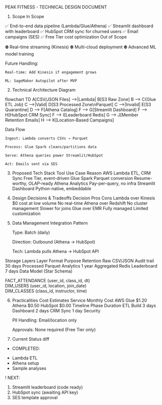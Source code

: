 PEAK FITNESS - TECHNICAL DESIGN DOCUMENT

1. Scope
In Scope

✅ End-to-end data pipeline (Lambda/Glue/Athena)
✅ Streamlit dashboard with leaderboard
✅ HubSpot CRM sync for churned users
✅ Email campaigns (SES)
✅ Free Tier cost optimization
Out of Scope

⛔ Real-time streaming (Kinesis)
⛔ Multi-cloud deployment
⛔ Advanced ML model training

Future Handling:

    Real-time: Add Kinesis if engagement grows

    ML: SageMaker Autopilot after MVP

2. Technical Architecture Diagram

flowchart TD
    A[CSV/JSON Files] -->|Lambda| B[S3 Raw Zone]
    B --> C{Glue ETL Job}
    C -->|Valid| D[S3 Processed Zone\nParquet]
    C -->|Invalid| E[S3 Quarantine]
    D --> F[Athena Catalog]
    F --> G[Streamlit Dashboard]
    F --> H[HubSpot CRM Sync]
    F --> I[Leaderboard Redis]
    G --> J[Member Retention Emails]
    H --> K[Location-Based Campaigns]
    

Data Flow

    Ingest: Lambda converts CSVs → Parquet

    Process: Glue Spark cleans/partitions data

    Serve: Athena queries power Streamlit/HubSpot

    Act: Emails sent via SES

3. Proposed Tech Stack
Tool	Use Case	Reason
AWS Lambda	ETL, CRM Sync	Free Tier, event-driven
Glue Spark	Parquet conversion	Resume-worthy, OLAP-ready
Athena	Analytics	Pay-per-query, no infra
Streamlit	Dashboard	Python-native, embeddable
4. Design Decisions & Tradeoffs
Decision	Pros	Cons
Lambda over Kinesis	$0 cost at low volume	No real-time
Athena over Redshift	No cluster management	Slower for joins
Glue over EMR	Fully managed	Limited customization
5. Data Management
Integration Pattern

    Type: Batch (daily)

    Direction: Outbound (Athena → HubSpot)

    Tech: Lambda pulls Athena → HubSpot API

Storage Layers
Layer	Format	Purpose	Retention
Raw	CSV/JSON	Audit trail	30 days
Processed	Parquet	Analytics	1 year
Aggregated	Redis	Leaderboard	7 days
Data Model (Star Schema)

FACT_ATTENDANCE (user_id, class_id, dt)  
DIM_USERS (user_id, location, join_date)  
DIM_CLASSES (class_id, instructor, time)  

6. Practicalities
Cost Estimates
Service	Monthly Cost
AWS Glue	$1.20
Athena	$0.50
HubSpot	$0.00
Timeline
Phase	Duration
ETL Build	3 days
Dashboard	2 days
CRM Sync	1 day
Security

    PII Handling: Email/location only

    Approvals: None required (Free Tier only)

7. Current Status
diff

+ COMPLETED:
- Lambda ETL
- Athena setup
- Sample analyses

! NEXT:
1. Streamlit leaderboard (code ready)
2. HubSpot sync (awaiting API key)
3. SES template approval
